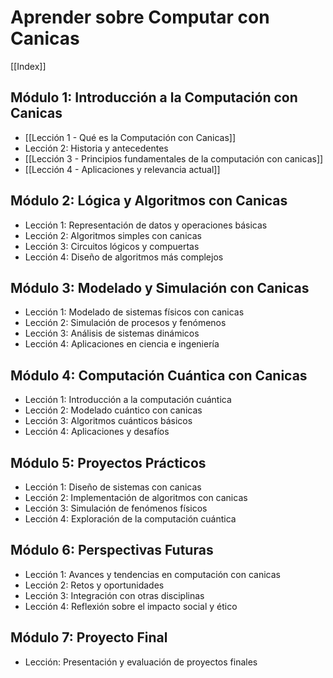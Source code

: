 # Aprender sobre Computar con Canicas

[[Index]]

## Módulo 1: Introducción a la Computación con Canicas
- [[Lección 1 - Qué es la Computación con Canicas]]
- Lección 2: Historia y antecedentes
- [[Lección 3 - Principios fundamentales de la computación con canicas]]
- [[Lección 4 - Aplicaciones y relevancia actual]]

## Módulo 2: Lógica y Algoritmos con Canicas
- Lección 1: Representación de datos y operaciones básicas
- Lección 2: Algoritmos simples con canicas
- Lección 3: Circuitos lógicos y compuertas
- Lección 4: Diseño de algoritmos más complejos

## Módulo 3: Modelado y Simulación con Canicas
- Lección 1: Modelado de sistemas físicos con canicas
- Lección 2: Simulación de procesos y fenómenos
- Lección 3: Análisis de sistemas dinámicos
- Lección 4: Aplicaciones en ciencia e ingeniería

## Módulo 4: Computación Cuántica con Canicas
- Lección 1: Introducción a la computación cuántica
- Lección 2: Modelado cuántico con canicas
- Lección 3: Algoritmos cuánticos básicos
- Lección 4: Aplicaciones y desafíos

## Módulo 5: Proyectos Prácticos
- Lección 1: Diseño de sistemas con canicas
- Lección 2: Implementación de algoritmos con canicas
- Lección 3: Simulación de fenómenos físicos
- Lección 4: Exploración de la computación cuántica

## Módulo 6: Perspectivas Futuras
- Lección 1: Avances y tendencias en computación con canicas
- Lección 2: Retos y oportunidades
- Lección 3: Integración con otras disciplinas
- Lección 4: Reflexión sobre el impacto social y ético

## Módulo 7: Proyecto Final
- Lección: Presentación y evaluación de proyectos finales
